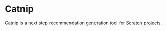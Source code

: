 # Catnip

Catnip is a next step recommendation generation tool for
[Scratch](https://scratch.mit.edu/) projects.